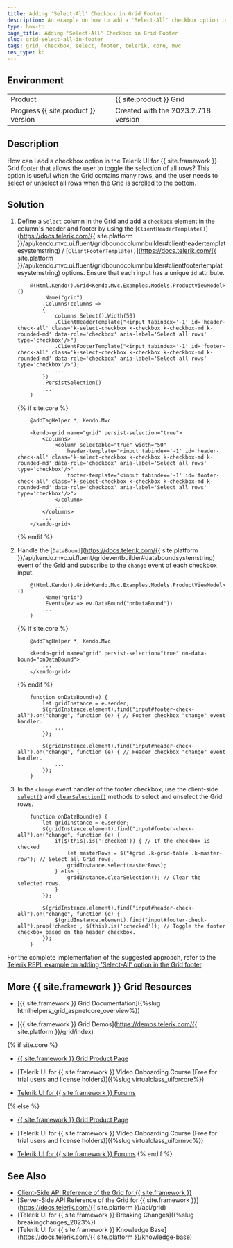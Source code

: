 ```yaml
---
title: Adding 'Select-All' Checkbox in Grid Footer
description: An example on how to add a 'Select-All' checkbox option in the Telerik UI for {{ site.framework }} Grid footer.
type: how-to
page_title: Adding 'Select-All' Checkbox in Grid Footer
slug: grid-select-all-in-footer
tags: grid, checkbox, select, footer, telerik, core, mvc
res_type: kb
---
```


## Environment

<table>
 <tr>
  <td>Product</td>
  <td>{{ site.product }} Grid</td>
 </tr>
 <tr>
  <td>Progress {{ site.product }} version</td>
  <td>Created with the 2023.2.718 version</td>
 </tr>
</table>

## Description

How can I add a checkbox option in the Telerik UI for {{ site.framework }} Grid footer that allows the user to toggle the selection of all rows? This option is useful when the Grid contains many rows, and the user needs to select or unselect all rows when the Grid is scrolled to the bottom.

## Solution

1. Define a `Select` column in the Grid and add a `checkbox` element in the column's header and footer by using the [`ClientHeaderTemplate()`](https://docs.telerik.com/{{ site.platform }}/api/kendo.mvc.ui.fluent/gridboundcolumnbuilder#clientheadertemplatesystemstring) / [`ClientFooterTemplate()`](https://docs.telerik.com/{{ site.platform }}/api/kendo.mvc.ui.fluent/gridboundcolumnbuilder#clientfootertemplatesystemstring) options. Ensure that each input has a unique `id` attribute.

    ```HtmlHelper
        @(Html.Kendo().Grid<Kendo.Mvc.Examples.Models.ProductViewModel>()
            .Name("grid")
            .Columns(columns =>
            {
                columns.Select().Width(50)
                .ClientHeaderTemplate("<input tabindex='-1' id='header-check-all' class='k-select-checkbox k-checkbox k-checkbox-md k-rounded-md' data-role='checkbox' aria-label='Select all rows' type='checkbox'/>")
                .ClientFooterTemplate("<input tabindex='-1' id='footer-check-all' class='k-select-checkbox k-checkbox k-checkbox-md k-rounded-md' data-role='checkbox' aria-label='Select all rows' type='checkbox'/>");
                ...
            })
            .PersistSelection()
            ...
        )

    ```
    {% if site.core %}
    ```TagHelper
        @addTagHelper *, Kendo.Mvc

        <kendo-grid name="grid" persist-selection="true">
            <columns>
                <column selectable="true" width="50"
                    header-template="<input tabindex='-1' id='header-check-all' class='k-select-checkbox k-checkbox k-checkbox-md k-rounded-md' data-role='checkbox' aria-label='Select all rows' type='checkbox'/>"
                    footer-template="<input tabindex='-1' id='footer-check-all' class='k-select-checkbox k-checkbox k-checkbox-md k-rounded-md' data-role='checkbox' aria-label='Select all rows' type='checkbox'/>">
                </column>
                ...
            </columns>
            ...
        </kendo-grid>

    ```
    {% endif %}

1. Handle the [`DataBound`](https://docs.telerik.com/{{ site.platform }}/api/kendo.mvc.ui.fluent/grideventbuilder#databoundsystemstring) event of the Grid and subscribe to the `change` event of each checkbox input.

    ```HtmlHelper
        @(Html.Kendo().Grid<Kendo.Mvc.Examples.Models.ProductViewModel>()
            .Name("grid")
            .Events(ev => ev.DataBound("onDataBound"))
            ...
        )

    ```
    {% if site.core %}
    ```TagHelper
        @addTagHelper *, Kendo.Mvc

        <kendo-grid name="grid" persist-selection="true" on-data-bound="onDataBound">
            ...
        </kendo-grid>

    ```
    {% endif %}
    ```Script
        function onDataBound(e) {
            let gridInstance = e.sender;
            $(gridInstance.element).find("input#footer-check-all").on("change", function (e) { // Footer checkbox "change" event handler.
                ...
            });

            $(gridInstance.element).find("input#header-check-all").on("change", function (e) { // Header checkbox "change" event handler.
                ...
            });
        }
    ```
1. In the `change` event handler of the footer checkbox, use the client-side [`select()`](https://docs.telerik.com/kendo-ui/api/javascript/ui/grid/methods/select) and [`clearSelection()`](https://docs.telerik.com/kendo-ui/api/javascript/ui/grid/methods/clearselection) methods to select and unselect the Grid rows.

    ```Script
        function onDataBound(e) {
            let gridInstance = e.sender;
            $(gridInstance.element).find("input#footer-check-all").on("change", function (e) {
                if($(this).is(':checked')) { // If the checkbox is checked
                    let masterRows = $("#grid .k-grid-table .k-master-row"); // Select all Grid rows.
                    gridInstance.select(masterRows);
                } else {
                    gridInstance.clearSelection(); // Clear the selected rows.
                }
            });

            $(gridInstance.element).find("input#header-check-all").on("change", function (e) {
                $(gridInstance.element).find("input#footer-check-all").prop('checked', $(this).is(':checked')); // Toggle the footer checkbox based on the header checkbox.
            });
        }
    ```

For the complete implementation of the suggested approach, refer to the [Telerik REPL example on adding 'Select-All' option in the Grid footer](https://netcorerepl.telerik.com/QHEVwpYA13deEpsX35).

## More {{ site.framework }} Grid Resources

* [{{ site.framework }} Grid Documentation]({%slug htmlhelpers_grid_aspnetcore_overview%})

* [{{ site.framework }} Grid Demos](https://demos.telerik.com/{{ site.platform }}/grid/index)

{% if site.core %}
* [{{ site.framework }} Grid Product Page](https://www.telerik.com/aspnet-core-ui/grid)

* [Telerik UI for {{ site.framework }} Video Onboarding Course (Free for trial users and license holders)]({%slug virtualclass_uiforcore%})

* [Telerik UI for {{ site.framework }} Forums](https://www.telerik.com/forums/aspnet-core-ui)

{% else %}
* [{{ site.framework }} Grid Product Page](https://www.telerik.com/aspnet-mvc/grid)

* [Telerik UI for {{ site.framework }} Video Onboarding Course (Free for trial users and license holders)]({%slug virtualclass_uiformvc%})

* [Telerik UI for {{ site.framework }} Forums](https://www.telerik.com/forums/aspnet-mvc)
{% endif %}

## See Also

* [Client-Side API Reference of the Grid for {{ site.framework }}](https://docs.telerik.com/kendo-ui/api/javascript/ui/grid)
* [Server-Side API Reference of the Grid for {{ site.framework }}](https://docs.telerik.com/{{ site.platform }}/api/grid)
* [Telerik UI for {{ site.framework }} Breaking Changes]({%slug breakingchanges_2023%})
* [Telerik UI for {{ site.framework }} Knowledge Base](https://docs.telerik.com/{{ site.platform }}/knowledge-base)

